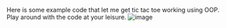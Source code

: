 Here is some example code that let me get tic tac toe working using OOP.  Play around with the code at your leisure.
![image](https://user-images.githubusercontent.com/96922464/167019321-d5bf072f-5613-4bff-b44c-963e696b2f47.png)

